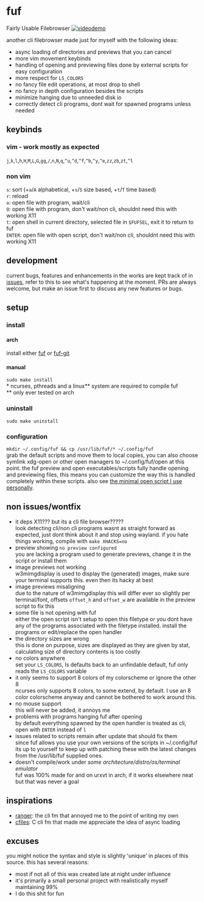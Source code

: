 # fuf
Fairly Usable Filebrowser
[![videodemo](https://xn--z7x.xn--6frz82g/files/fuf_demo.png)](https://www.youtube.com/watch?v=lE3Qt1ZPE9U)

another cli filebrowser made just for myself with the following ideas:
- async loading of directories and previews that you can cancel
- more vim movement keybinds
- handling of opening and previewing files done by external scripts for easy configuration
- more respect for `LS_COLORS`
- no fancy file edit operations, at most drop to shell
- no fancy in depth configuration besides the scripts
- minimize hanging due to unneeded disk io
- correctly detect cli programs, dont wait for spawned programs unless needed

## keybinds
### vim - work mostly as expected
`j`,`k`,`l`,`h`,`H`,`M`,`L`,`G`,`gg`,`/`,`n`,`N`,`q`,`^u`,`^d`,`^f`,`^b`,`^y`,`^e`,`zz`,`zb`,`zt`,`^l`
### non vim
`s`: sort (+`a`/`A` alphabetical, +`s`/`S` size based, +`t`/`T` time based)\
`r`: reload\
`o`: open file with program, wait/cli\
`O`: open file with program, don't wait/non cli, shouldnt need this with working X11\
`t`: open shell in current directory, selected file in `$FUFSEL`, exit it to return to fuf\
`ENTER`: open file with open script, don't wait/non cli, shouldnt need this with working X11

## development
current bugs, features and enhancements in the works are kept track of in [issues](https://github.com/Ckath/fuf/issues), refer to this to see what's happening at the moment. PRs are always welcome, but make an issue first to discuss any new features or bugs.

## setup
### install
#### arch
install either [fuf](https://aur.archlinux.org/packages/fuf) or [fuf-git](https://aur.archlinux.org/packages/fuf-git)
#### manual
`sudo make install`\
\* ncurses, pthreads and a linux** system are required to compile fuf\
\** only ever tested on arch
### uninstall
`sudo make uninstall`
### configuration
`mkdir ~/.config/fuf && cp /usr/lib/fuf/* ~/.config/fuf`\
grab the default scripts and move them to local copies, you can also choose symlink xdg-open or other open managers to ~/.config/fuf/open at this point. the fuf preview and open executables/scripts fully handle opening and previewing files, this means you can customize the way this is handled completely within these scripts. also see [the minimal open script I use personally](https://github.com/Ckath/dotfiles-n-stuff/blob/master/.config/fuf/open).

## non issues/wontfix
- it deps X11??? but its a cli file browser?????\
look detecting cli/non cli programs wasnt as straight forward as expected, just dont think about it and stop using wayland. if you hate things working, compile with `make XHACKS=no`
- preview showing `no preview configured`\
you are lacking a program used to generate previews, change it in the script or install them
- image previews not working\
w3mimgdisplay is used to display the (generated) images, make sure your terminal supports this. even then its hacky at best
- image previews misaligning\
due to the nature of w3mimgdisplay this will differ ever so slightly per terminal/font, offsets `offset_h` and `offset_w` are available in the preview script to fix this
- some file is not opening with fuf\
either the open script isn't setup to open this filetype or you dont have any of the programs associated with the filetype installed. install the programs or edit/replace the open handler
- the directory sizes are wrong\
this is done on purpose, sizes are displayed as they are given by stat, calculating size of directory contents is too costly
- no colors anywhere\
set your `LS_COLORS`, ls defaults back to an unfindable default, fuf only reads the `LS_COLORS` variable
- it only seems to support 8 colors of my colorscheme or ignore the other 8\
ncurses only supports 8 colors, to some extend, by default. I use an 8 color colorscheme anyway and cannot be bothered to work around this.
- no mouse support\
this will never be added, it annoys me
- problems with programs hanging fuf after opening\
by default everything spawned by the open handler is treated as cli, open with `ENTER` instead of `l`
- issues related to scripts remain after update that should fix them\
since fuf allows you use your own versions of the scripts in ~/.config/fuf its up to yourself to keep up with patching these with the latest changes from the /usr/lib/fuf supplied ones.
- doesn't compile/work under *some architecture/distro/os/terminal emulator*\
fuf was 100% made for and on urxvt in arch, if it works elsewhere neat but that was never a goal

## inspirations
- [ranger](https://github.com/ranger/ranger): the cli fm that annoyed me to the point of writing my own
- [cfiles](https://github.com/mananapr/cfiles): C cli fm that made me appreciate the idea of async loading

## excuses
you might notice the syntax and style is slightly 'unique' in places of this source. this has several reasons:
- most if not all of this was created late at night under influence
- it's primarily a small personal project with realistically myself maintaining 99%
- I do this shit for fun
